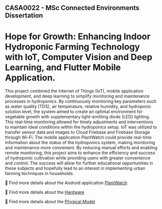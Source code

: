 ## CASA0022 - MSc Connected Environments Dissertation
# Hope for Growth: Enhancing Indoor Hydroponic Farming Technology with IoT, Computer Vision and Deep Learning, and Flutter Mobile Application.

This project combined the Internet of Things (IoT), mobile application development, and deep learning to simplify monitoring and maintenance processes in hydroponics. By continuously monitoring key parameters such as water quality (TDS), air temperature, relative humidity, and hydroponic solution level, the system aimed to create an optimal environment for vegetable growth with supplementary light-emitting diode (LED) lighting. This real-time monitoring allowed for timely adjustments and interventions to maintain ideal conditions within the hydroponics setup. IoT was utilized to transfer sensor data and images to Cloud Firebase and Firebase Storage through Wi-Fi. The mobile application PlantWatch could provide real-time information about the status of the hydroponics system, making monitoring and maintenance more convenient. By reducing manual efforts and enabling remote monitoring, this project aims to enhance the efficiency and success of hydroponic cultivation while providing users with greater convenience and control. The success will allow for further educational opportunities in these subjects and hopefully lead to an interest in implementing urban farming techniques in households.


🎨 Find more details about the Android application [PlantWatch](https://github.com/LeoLiu5/PlantWatch/tree/main/PlantWatch) 

🚀 Find more details about the [Hardware](https://github.com/LeoLiu5/PlantWatch/tree/main/Electronics)

🚗 Find more details about the [Physical Model](https://github.com/LeoLiu5/PlantWatch/tree/main/Physical%20model)
